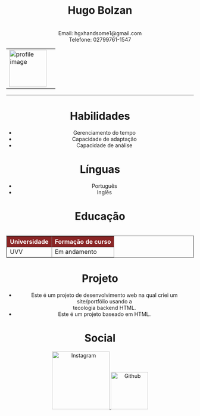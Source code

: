 <!DOCTYPE html>
<head>
    <meta charset="UTF-8">
    <meta http-equiv="X-UA-Compatible" content="IE=chrome">
    <meta name="viewport" content="width=device-width,
    inicial-scale=1.0">
    </head>
<body>
    <header>
       <table>
        <tr>
            <td>
<img src="https://www.freeiconspng.com/thumbs/profile-icon-png/profile-icon-9.png"  width="100px" alt="profile image">
            </td>
            <td></td>
                <h1>Hugo Bolzan</h1>
                <br>
                Email: hgxhandsome1@gmail.com <br>
                Telefone: 02799761-1547
            </td>
        </tr>
       </table> 
     <hr>
     <td>
        <table>
            <h1>Habilidades</h1>
            <ul>
                <li>Gerenciamento do tempo</li>
                <li>Capacidade de adaptação</li>
                <li>Capacidade de análise</li>
            </ul>
            <h1>Línguas</h1>
            <ul>
            <li>Português</li>
            <li>Inglês</li>
            </ul>
            <h1>Educação</h1>
            <table border="1">
                <tr style="background-color: rgb(138, 37, 37); color:rgb(255, 255, 255)">
                    <th>Universidade</th>
                    <th>Formação de curso</th>
                </tr>
                <tr>
                    <td>UVV</td>
                    <td>Em andamento</td>
                </tr>
            </table>
            <h1>Projeto</h1>
    <ul>
        <li>
            Este é um projeto de desenvolvimento web na qual criei um site/portfólio usando a <br> tecologia backend HTML.</li>
            <li>Este é um projeto baseado em HTML.</li>
        </ul>
        </table>
     </td>
     <h1>Social</h1>
     <a href="https://www.instagram.com/hugovwx/" target="_blank">
        <img src="https://marcas-logos.net/wp-content/uploads/2020/01/instagram_icon_logo.png" width="155px" alt="Instagram" >
    </a>
    <a href="https://github.com/HughCoding" target="_blank">
    <img src="https://cdn2.iconfinder.com/data/icons/font-awesome/1792/github-512.png" width="100px" alt="Github">
    </a>
    </body>
    </html>
    
           
            
